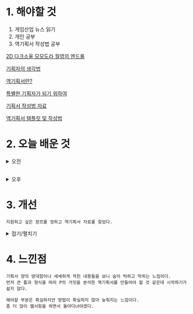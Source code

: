 
# 1. 해야할 것

1. 게임산업 뉴스 읽기 
2. 개인 공부  
3. 역기획서 작성법 공부

[2D 다크소울 모모도라 월영의 엔드롤](https://www.gamemeca.com/view.php?gid=1745024)

[기획자의 생각법](http://www.demitrio.com/?p=8396)

[역기획서란?](https://www.youtube.com/watch?v=gKo6hYM4h8w)

[특별한 기획자가 되기 위하여](https://www.inven.co.kr/webzine/news/?news=176843&site=lostark)

[기획서 작성법 자료](https://m.blog.naver.com/onlybest01/220566800574)

[역기획서 템플릿 및 작성법](https://brunch.co.kr/@brunchizh0/169)


# 2. 오늘 배운 것

<details>
<summary>오전</summary>

## 기획자의 생각법
![image](https://github.com/JM94Ent/TIL-WIL/assets/143363550/741a1b49-a611-41c7-943d-339356dd0142)

![image](https://github.com/JM94Ent/TIL-WIL/assets/143363550/caaa401f-b06e-487e-8ba9-624b030b3714)

![image](https://github.com/JM94Ent/TIL-WIL/assets/143363550/12bed62c-b786-4953-a026-e375853fb19c)

![image](https://github.com/JM94Ent/TIL-WIL/assets/143363550/5f9d0a9e-80be-4c97-844e-1b259bff1941)

![image](https://github.com/JM94Ent/TIL-WIL/assets/143363550/b9eacd57-dc60-4090-b950-f92c62ac85e4)

![image](https://github.com/JM94Ent/TIL-WIL/assets/143363550/328c083c-7189-4dd0-9f73-16fb39f78733)

****

## 역기획서란 무엇인가?

1. 그림에서의 트레이싱이다.
2. 트레이싱(역기획)을 하면서 기획을 전달하는 방법을 배운다.
3. 역기획에 내 생각과 개선점을 찾아 담는다.
4. 그리고 나만의 기획서를 적는다.
</details>

##

<details>
<summary>오후</summary>

## 기획 연습

![image](https://github.com/JM94Ent/TIL-WIL/assets/143363550/5403da51-f6c4-4cbb-b12b-2ffc358fd8c3)

</details>




# 3. 개선
```
지원하고 싶은 장르를 정하고 역기획서 자료를 찾았다.
```

<details>
<summary>접기/펼치기</summary>

![image](https://github.com/JM94Ent/TIL-WIL/assets/143363550/dcf33c7e-efe9-4ca0-8ca0-3fb9ce125351)

</details>



# 4. 느낀점
```
기획서 양의 방대함이나 세세하게 적힌 내용들을 보니 숨이 턱하고 막히는 느낌이다.
먼저 큰 틀과 형식을 따라 P의 거짓을 분석한 역기획서를 만들어야 할 것 같은데 시작하기가 쉽지 않다.

해야할 부분은 확실하지만 방법이 확실하지 않아 늦춰지는 느낌이다.
좀 더 많이 웹서핑을 하면서 돌아다녀야겠다.
```


